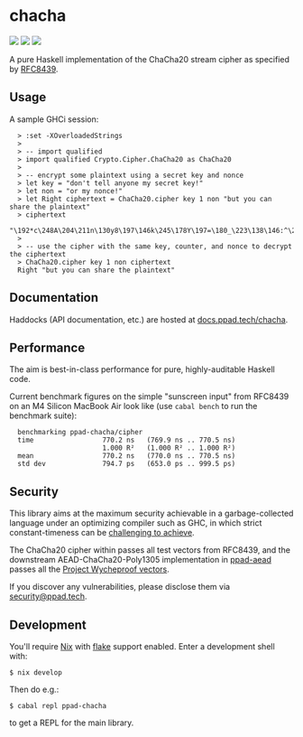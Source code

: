 # chacha

[![](https://img.shields.io/hackage/v/ppad-chacha?color=blue)](https://hackage.haskell.org/package/ppad-chacha)
![](https://img.shields.io/badge/license-MIT-brightgreen)
[![](https://img.shields.io/badge/haddock-chacha-lightblue)](https://docs.ppad.tech/chacha)

A pure Haskell implementation of the ChaCha20 stream cipher as specified
by [RFC8439][8439].

## Usage

A sample GHCi session:

```
  > :set -XOverloadedStrings
  >
  > -- import qualified
  > import qualified Crypto.Cipher.ChaCha20 as ChaCha20
  >
  > -- encrypt some plaintext using a secret key and nonce
  > let key = "don't tell anyone my secret key!"
  > let non = "or my nonce!"
  > let Right ciphertext = ChaCha20.cipher key 1 non "but you can share the plaintext"
  > ciphertext
  "\192*c\248A\204\211n\130y8\197\146k\245\178Y\197=\180_\223\138\146:^\206\&0\v[\201"
  >
  > -- use the cipher with the same key, counter, and nonce to decrypt the ciphertext
  > ChaCha20.cipher key 1 non ciphertext
  Right "but you can share the plaintext"
```

## Documentation

Haddocks (API documentation, etc.) are hosted at
[docs.ppad.tech/chacha][hadoc].

## Performance

The aim is best-in-class performance for pure, highly-auditable Haskell
code.

Current benchmark figures on the simple "sunscreen input" from RFC8439
on an M4 Silicon MacBook Air look like (use `cabal bench` to run the
benchmark suite):

```
  benchmarking ppad-chacha/cipher
  time                 770.2 ns   (769.9 ns .. 770.5 ns)
                       1.000 R²   (1.000 R² .. 1.000 R²)
  mean                 770.2 ns   (770.0 ns .. 770.5 ns)
  std dev              794.7 ps   (653.0 ps .. 999.5 ps)
```

## Security

This library aims at the maximum security achievable in a
garbage-collected language under an optimizing compiler such as GHC, in
which strict constant-timeness can be [challenging to achieve][const].

The ChaCha20 cipher within passes all test vectors from RFC8439,
and the downstream AEAD-ChaCha20-Poly1305 implementation in
[ppad-aead](https://github.com/ppad-tech/aead) passes all the [Project
Wycheproof vectors][wyche].


If you discover any vulnerabilities, please disclose them via
security@ppad.tech.

## Development

You'll require [Nix][nixos] with [flake][flake] support enabled. Enter a
development shell with:

```
$ nix develop
```

Then do e.g.:

```
$ cabal repl ppad-chacha
```

to get a REPL for the main library.

[8439]: https://datatracker.ietf.org/doc/html/rfc8439
[nixos]: https://nixos.org/
[flake]: https://nixos.org/manual/nix/unstable/command-ref/new-cli/nix3-flake.html
[hadoc]: https://docs.ppad.tech/chacha
[const]: https://www.chosenplaintext.ca/articles/beginners-guide-constant-time-cryptography.html
[wyche]: https://github.com/C2SP/wycheproof
